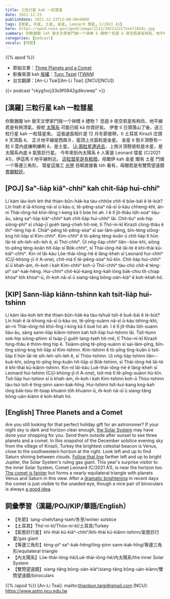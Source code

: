 ```yaml
---
title: 三粒行星 kah 一粒彗星
date: 2021-12-23
publishdate: 2021-12-23T12:00:00+0800
tags: [彗星, 木星, 土星, 金星, Leonard 彗星, C/2021 A1]
hero: https://apod.nasa.gov/apod/image/2112/20211221Tezel1024c.jpg
summary: 你敢猶閣 leh 替天文學家鬥揣一个袂䆀 ê 禮物？恁遐 ê 夜空若是有夠烏、地平線若是有夠清氣，按呢太陽系可能已經替你買好勢矣。
categories: [podcast]
vocals: [阿錕]
---
```


{{% apod %}}

- 原始文章：[Three Planets and a Comet](https://apod.nasa.gov/apod/ap211223.html)
- 影像來源 kah [版權][copyright]：[Tunc Tezel](http://www.twanight.org/tezel) ([TWAN](http://www.twanight.org/))
- 台文翻譯：[An-Li Tsai][An-Li Tsai] ([NCU][NCU])

{{< podcast "ckyg1ocj33s9f0842gdikvwep" >}}

## [漢羅] 三粒行星 kah 一粒彗星
你敢猶閣 leh 替天文學家鬥揣一个袂䆀 ê 禮物？
恁遐 ê 夜空若是有夠烏、地平線若是有夠清氣，按呢 [太陽系][the Solar System] 可能已經 kā 你買好矣。
伊會 tī 日頭落山了後，送三粒行星 kah 一粒彗星來。
這張速翕相片是 12 月冬節彼暝，tī 土耳其 Kirazli 庄頭 ê 天頂翕 ê。
正爿地平線是西南爿，面頂上光翕粒是金星。
金星 ê 倒爿頂懸有一粒 tī 雲內底爍咧爍咧 ê，是土星。
[Ùi 兩粒星連過去][Follow that line t]，上倒爿頂懸彼粒是木星，是太陽系內底 ê 氣態巨行星。
今年來到內太陽系 ê 人客是 Leonard 彗星 (C/2021 A1)，伊這馬 tī 地平線附近。
[這粒彗星是有較暗][The comet is fainter]，毋閣伊 kah 金星 閣有 土星 鬥做一个等邊三角形。
彗星這幾工 [光甲][dramatic brightening] 目睭直接看 to̍h 看有，毋閣若是有雙筒望遠鏡 [會閣較好][a good idea]。


## [POJ] Saⁿ-lia̍p kiâⁿ-chhiⁿ kah chi̍t-lia̍p hui-chhiⁿ
Lí kám iáu-koh leh thè thian-bûn-ha̍k-ka tàu-chhōe chi̍t-ê bōe-bái ê lé-bu̍t?
Lín hiah ê iā-khong nā-sī ū-kàu o͘, tē-pêng-sòaⁿ nā-sī ū-kàu chheng-khì, án-ni Thài-iông-hē khó-lêng í-keng kā lí bóe hó ah.
I ē tī ji̍t-thâu lo̍h-soaⁿ liáu-āu, sàng saⁿ-lia̍p kiâⁿ-chhiⁿ kah chi̍t-lia̍p hui-chhiⁿ lâi.
Chit-tiuⁿ sok-hip siòng-phìⁿ sī cha̍p-jī goe̍h tang-cheh hit-mê, tī Thó͘-ní-kî Kirazli chng-thâu ê thiⁿ-téng hip ê.
Chiàⁿ-pêng tē-pêng-sòaⁿ sī sai-lâm-pêng, bīn-téng siōng-kng hit-lia̍p sī Kim-chhiⁿ.
Kim-chhiⁿ ê tò-pêng téng-koân ū chi̍t-lia̍p tī hûn lāi-té sih-leh-sih-leh ê, sī Thó͘-chhiⁿ.
Ùi nn̄g-lia̍p chhiⁿ liân--kòe-khì, siōng tò-pêng téng-koân hit-lia̍p sī Bo̍k-chhiⁿ, sī Thài-iông-hē lāi-té ê khì-thài kū-kiâⁿ-chhiⁿ.
Kin-nî lâi-kàu Lōe-thài-iông-hē ê lâng-kheh sī Leonard hui-chhiⁿ (C/jī-khòng-jī-it A-one), chit-má tī tē-pêng-sòaⁿ hū-kīn.
Chit-lia̍p hui-chhiⁿ sī ū khah-àm, m̄-koh i kah Kim-chhiⁿ koh-ū Thó͘-chhiⁿ tàu-chò chi̍t-ê téng-piⁿ saⁿ-kak-hêng.
Hui-chhiⁿ chit-kúi-kang kng-kah iōng ba̍k-chiu ti̍t-chiap khòaⁿ to̍h khòaⁿ-ū, m̄-koh nā-sī ū siang-tâng bōng-oán-kiàⁿ ē koh-khah hó.

## [KIP]  Sann-lia̍p kiânn-tshinn kah tsi̍t-lia̍p hui-tshinn
Lí kám iáu-koh leh thè thian-bûn-ha̍k-ka tàu-tshuē tsi̍t-ê buē-bái ê lé-bu̍t?
Lín hiah ê iā-khong nā-sī ū-kàu oo, tē-pîng-suànn nā-sī ū-kàu tshing-khì, án-ni Thài-iông-hē khó-lîng í-king kā lí bué hó ah.
I ē tī ji̍t-thâu lo̍h-suann liáu-āu, sàng sann-lia̍p kiânn-tshinn kah tsi̍t-lia̍p hui-tshinn lâi.
Tsit-tiunn sok-hip siòng-phìnn sī tsa̍p-jī gue̍h tang-tseh hit-mê, tī Thóo-ní-kî Kirazli tsng-thâu ê thinn-tíng hip ê.
Tsiànn-pîng tē-pîng-suànn sī sai-lâm-pîng, bīn-tíng siōng-kng hit-lia̍p sī Kim-tshinn.
Kim-tshinn ê tò-pîng tíng-kuân ū tsi̍t-lia̍p tī hûn lāi-té sih-leh-sih-leh ê, sī Thóo-tshinn.
Uì nn̄g-lia̍p tshinn liân--kuè-khì, siōng tò-pîng tíng-kuân hit-lia̍p sī Bo̍k-tshinn, sī Thài-iông-hē lāi-té ê khì-thài kū-kiânn-tshinn.
Kin-nî lâi-kàu Luē-thài-iông-hē ê lâng-kheh sī Leonard hui-tshinn (C/jī-khòng-jī-it A-one), tsit-má tī tē-pîng-suànn hū-kīn.
Tsit-lia̍p hui-tshinn sī ū khah-àm, m̄-koh i kah Kim-tshinn koh-ū Thóo-tshinn tàu-tsò tsi̍t-ê tíng-pinn sann-kak-hîng.
Hui-tshinn tsit-kuí-kang kng-kah iōng ba̍k-tsiu ti̍t-tsiap khuànn to̍h khuànn-ū, m̄-koh nā-sī ū siang-tâng bōng-uán-kiànn ē koh-khah hó.

## [English] Three Planets and a Comet
Are you still looking for that perfect holiday gift for an astronomer?
If your night sky is dark and horizon clear enough, [the Solar System][the Solar System] may have done your shopping for you.
Send them outside after sunset to see three planets and a comet.
In this snapshot of the December solstice evening sky from the village of Kirazli, Turkey the brightest celestial beacon is Venus, close to the southwestern horizon at the right.
Look left and up to find Saturn shining between clouds.
[Follow that line][Follow that line e] farther left and up to bright Jupiter, the Solar System's ruling gas giant.
This year's surprise visitor to the inner Solar System, Comet Leonard (C/2021 A1), is near the horizon too.
[The comet is fainter][The comet is fainter] but forms a nearly equilateral triangle with planets Venus and Saturn in this view.
After a [dramatic brightening][dramatic brightening] in recent days the comet is just visible to the unaided eye, though a nice pair of binoculars is always [a good idea][a good idea].

## 詞彙學習（漢羅/POJ/KIP/華語/English）
- 【冬節】tang-cheh/tang-tseh/冬至/winter solstice
- 【土耳其】Thó͘-ní-kî/Thóo-ní-kî/土耳其/Turkey
- 【氣態巨行星】khì-thài kū-kiâⁿ-chhiⁿ/khì-thài kū-kiânn-tshinn/氣態巨行星/gas giant
- 【等邊三角形】téng-piⁿ saⁿ-kak-hêng/tíng-pinn sann-kak-hîng/等邊三角形/equilateral triangle
- 【內太陽系】Lōe-thài-iông-hē/Luē-thài-iông-hē/內太陽系/the inner Solar System
- 【雙筒望遠鏡】siang-tâng bōng-oán-kiàⁿ/siang-tâng bōng-uán-kiànn/雙筒望遠鏡/binoculars


{{% /apod %}}
[An-Li Tsai]: mailto:thianbun.taigi@gmail.com
[NCU]: https://www.astro.ncu.edu.tw

[copyright]: https://apod.nasa.gov/apod/fap/lib/about_apod.html#srapply

[the Solar System]:https://solarsystem.nasa.gov/solar-system/our-solar-system/overview/
[Follow that line e]:https://apod.nasa.gov/apod/ap211219.html
[Follow that line t]:https://apod.tw/daily/20211219/
[The comet is fainter]:https://earthsky.org/astronomy-essentials/comet-leonard-might-become-2021s-brightest-2022/
[dramatic brightening]:https://www.spaceweather.com/archive.php?view=1&day=21&month=12&year=2021
[a good idea]:https://spaceweathergallery.com/index.php?title=leonard
